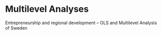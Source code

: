# Multilevel Analyses
Entrepreneurship and regional development – OLS and Multilevel Analysis of Sweden 

